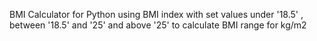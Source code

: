 BMI Calculator for Python using BMI index with set values under '18.5' , between '18.5' and '25' and above '25' 
to calculate BMI range for kg/m2
